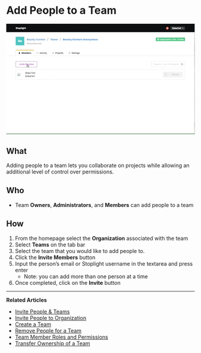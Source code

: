 # Add People to a Team 

![Add People to a Team](https://github.com/stoplightio/docs/blob/develop/assets/gifs/teams-invite-member.gif?raw=true)

## What 

Adding people to a team lets you collaborate on projects while allowing an additional level of control over permissions.

## Who 

* Team **Owners**, **Administrators**, and **Members** can add people to a team 

## How

1. From the homepage select the **Organization** associated with the team 
2. Select **Teams** on the tab bar
3. Select the team that you would like to add people to.
4. Click the **Invite Members** button
5. Input the person’s email or Stoplight username in the textarea and press enter 
    * Note: you can add more than one person at a time
6. Once completed, click on the **Invite** button

---
**Related Articles**
- [Invite People & Teams](/platform/projects/invite-people)
- [Invite People to Organization](/platform/organizations/invite-people)
- [Create a Team](/platform/organizations/teams/create-team)
- [Remove People for a Team](/platform/organizations/teams/remove-people)
- [Team Member Roles and Permissions](/platform/organizations/teams/roles)
- [Transfer Ownership of a Team](/platform/organizations/teams/transfer-ownership)


